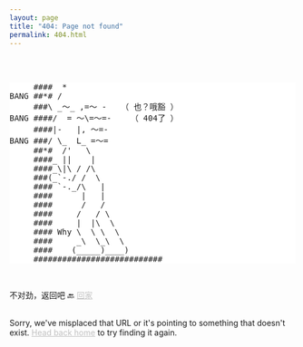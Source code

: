 ```yaml
---
layout: page
title: "404: Page not found"
permalink: 404.html
---
```


<p class="lead">
  
<style>
  pre {
    background-color: white; /* 将背景色设置为白色 */
  }
</style>
<br><br>
<pre>
     ####  *                   
BANG ##*# /                    
     ###\ _～_ ,=～ -   （ 也？哦豁 ）       
BANG ####/  = ～\=～=-    （ 404了 ）     
     ####|-   |, ～=-             
BANG ###/ \_  L_ =～=             
     ##*#  /'   \              
     ####_ ||    |             
     ####_\|\ / /\             
     ###(_`-./ /  \            
     #### `-._/\   |           
     ####      |   |           
     ####      /   /           
     ####     /   / \          
     ####     |  |\  \         
     #### Why \  \ \  \        
     ####     _\  \_\  \       
     ####    (_____)____)      
     ###########################
</pre>
<br>

不对劲，返回吧 🔙  <a href="{{ site.baseurl }}/" style="color: silver;">回家</a><br><br>

Sorry, we've misplaced that URL or it's pointing to something that doesn't exist. <a href="{{ site.baseurl }}/" style="color: silver;">Head back home</a> to try finding it again.</p>
